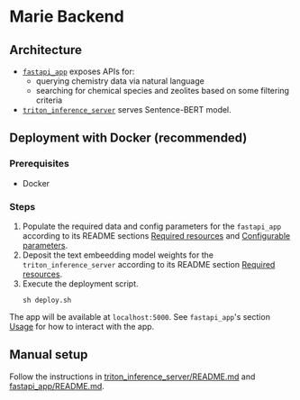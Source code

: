 # Marie Backend

## Architecture

- [`fastapi_app`](./fastapi_app/) exposes APIs for:
  - querying chemistry data via natural language
  - searching for chemical species and zeolites based on some filtering criteria
- [`triton_inference_server`](./triton_inference_server/) serves Sentence-BERT model.

## Deployment with Docker (recommended)

### Prerequisites

- Docker

### Steps

1. Populate the required data and config parameters for the `fastapi_app` according to its README sections [Required resources](./fastapi_app/README.md#required-resources) and [Configurable parameters](./fastapi_app/README.md#configurable-parameters).
1. Deposit the text embeedding model weights for the `triton_inference_server` according to its README section [Required resources](./triton_inference_server/README.md#required-resources).
1. Execute the deployment script.
   ```{bash}
   sh deploy.sh
   ```

The app will be available at `localhost:5000`. See `fastapi_app`'s section [Usage](./fastapi_app/README.md#usage) for how to interact with the app.

## Manual setup

Follow the instructions in [triton_inference_server/README.md](triton_inference_server/README.md) and [fastapi_app/README.md](fastapi_app/README.md).